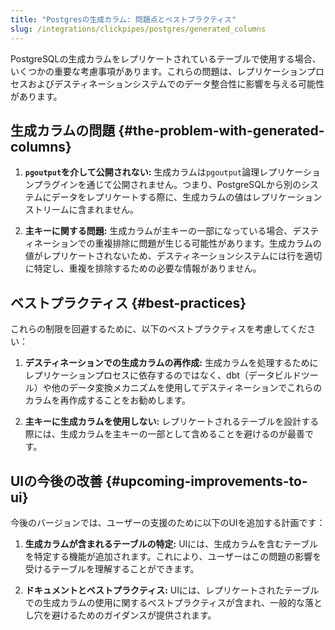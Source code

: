 ```yaml
---
title: "Postgresの生成カラム: 問題点とベストプラクティス"
slug: /integrations/clickpipes/postgres/generated_columns
---
```


PostgreSQLの生成カラムをレプリケートされているテーブルで使用する場合、いくつかの重要な考慮事項があります。これらの問題は、レプリケーションプロセスおよびデスティネーションシステムでのデータ整合性に影響を与える可能性があります。

## 生成カラムの問題 {#the-problem-with-generated-columns}

1. **`pgoutput`を介して公開されない:** 生成カラムは`pgoutput`論理レプリケーションプラグインを通じて公開されません。つまり、PostgreSQLから別のシステムにデータをレプリケートする際に、生成カラムの値はレプリケーションストリームに含まれません。

2. **主キーに関する問題:** 生成カラムが主キーの一部になっている場合、デスティネーションでの重複排除に問題が生じる可能性があります。生成カラムの値がレプリケートされないため、デスティネーションシステムには行を適切に特定し、重複を排除するための必要な情報がありません。

## ベストプラクティス {#best-practices}

これらの制限を回避するために、以下のベストプラクティスを考慮してください：

1. **デスティネーションでの生成カラムの再作成:** 生成カラムを処理するためにレプリケーションプロセスに依存するのではなく、dbt（データビルドツール）や他のデータ変換メカニズムを使用してデスティネーションでこれらのカラムを再作成することをお勧めします。

2. **主キーに生成カラムを使用しない:** レプリケートされるテーブルを設計する際には、生成カラムを主キーの一部として含めることを避けるのが最善です。

## UIの今後の改善 {#upcoming-improvements-to-ui}

今後のバージョンでは、ユーザーの支援のために以下のUIを追加する計画です：

1. **生成カラムが含まれるテーブルの特定:** UIには、生成カラムを含むテーブルを特定する機能が追加されます。これにより、ユーザーはこの問題の影響を受けるテーブルを理解することができます。

2. **ドキュメントとベストプラクティス:** UIには、レプリケートされたテーブルでの生成カラムの使用に関するベストプラクティスが含まれ、一般的な落とし穴を避けるためのガイダンスが提供されます。
